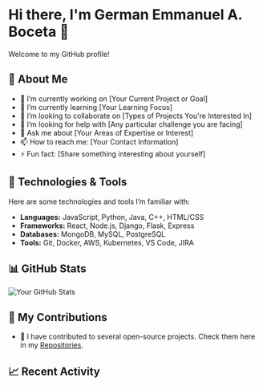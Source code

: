 # Hi there, I'm German Emmanuel A. Boceta 👋

Welcome to my GitHub profile!

## 🚀 About Me
- 🔭 I’m currently working on [Your Current Project or Goal]
- 🌱 I’m currently learning [Your Learning Focus]
- 👯 I’m looking to collaborate on [Types of Projects You're Interested In]
- 🤔 I’m looking for help with [Any particular challenge you are facing]
- 💬 Ask me about [Your Areas of Expertise or Interest]
- 📫 How to reach me: [Your Contact Information]
- ⚡ Fun fact: [Share something interesting about yourself]

## 🔧 Technologies & Tools
Here are some technologies and tools I’m familiar with:

- **Languages:** JavaScript, Python, Java, C++, HTML/CSS
- **Frameworks:** React, Node.js, Django, Flask, Express
- **Databases:** MongoDB, MySQL, PostgreSQL
- **Tools:** Git, Docker, AWS, Kubernetes, VS Code, JIRA

## 📊 GitHub Stats

![Your GitHub Stats](https://github-readme-stats.vercel.app/api?username=YourGitHubUsername&show_icons=true&count_private=true&hide_title=true&hide=prs&theme=radical)

## 🌱 My Contributions

- 🌟 I have contributed to several open-source projects. Check them here in my [Repositories](https://github.com/jigjigboks?tab=repositories).

## 📈 Recent Activity

<!--START_SECTION:activity-->
<!-- Add your GitHub activity here to show your recent work, like issues, pull requests, etc. -->
<!--END_SECTION:activity-->

